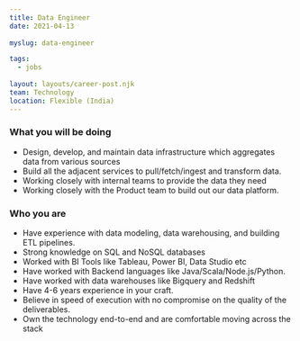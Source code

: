```yaml
---
title: Data Engineer
date: 2021-04-13
 
myslug: data-engineer

tags: 
  - jobs
  
layout: layouts/career-post.njk
team: Technology
location: Flexible (India) 
---
```

### What you will be doing
- Design, develop, and maintain data infrastructure which aggregates data from various sources
- Build all the adjacent services to pull/fetch/ingest and transform data.
- Working closely with internal teams to provide the data they need
- Working closely with the Product team to build out our data platform.

### Who you are
- Have experience with data modeling, data warehousing, and building ETL pipelines.
- Strong knowledge on SQL and NoSQL databases
- Worked with BI Tools like Tableau, Power BI, Data Studio etc
- Have worked with Backend languages like Java/Scala/Node.js/Python.
- Have worked with data warehouses like Bigquery and Redshift
- Have 4-6 years experience in your craft.
- Believe in speed of execution with no compromise  on the quality of the deliverables.
- Own the technology end-to-end and are comfortable moving across the stack 